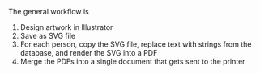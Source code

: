 The general workflow is

1. Design artwork in Illustrator
2. Save as SVG file
3. For each person, copy the SVG file, replace text with strings from the database, and render the SVG into a PDF
4. Merge the PDFs into a single document that gets sent to the printer

